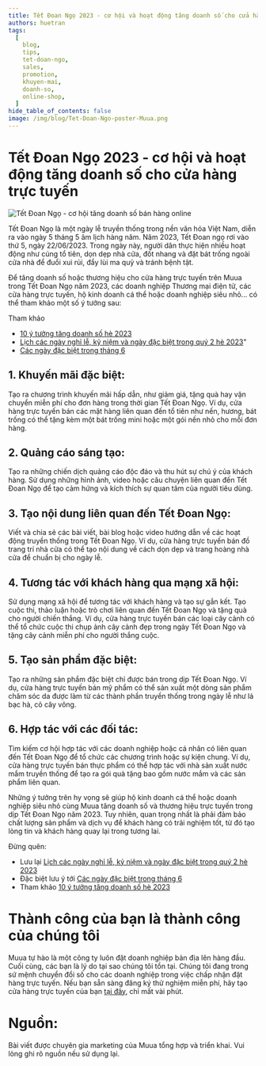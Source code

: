 ```yaml
---
title: Tết Đoan Ngọ 2023 - cơ hội và hoạt động tăng doanh số cho cửa hàng trực tuyến
authors: huetran
tags:
  [
    blog,
    tips,
    tet-doan-ngo,
    sales,
    promotion,
    khuyen-mai,
    doanh-so,
    online-shop,
  ]
hide_table_of_contents: false
image: /img/blog/Tet-Doan-Ngo-poster-Muua.png
---
```


# Tết Đoan Ngọ 2023 - cơ hội và hoạt động tăng doanh số cho cửa hàng trực tuyến

![Tết Đoan Ngọ - cơ hội tăng doanh số bán hàng online](/img/blog/Tet-Doan-Ngo-poster-Muua.png)

Tết Đoan Ngọ là một ngày lễ truyền thống trong nền văn hóa Việt Nam, diễn ra vào ngày 5 tháng 5 âm lịch hàng năm. Năm 2023, Tết Đoan ngọ rơi vào thứ 5, ngày 22/06/2023. Trong ngày này, người dân thực hiện nhiều hoạt động như cúng tổ tiên, dọn dẹp nhà cửa, đốt nhang và đặt bát trống ngoài cửa nhà để đuổi xui rủi, đẩy lùi ma quỷ và tránh bệnh tật.

Để tăng doanh số hoặc thương hiệu cho cửa hàng trực tuyến trên Muua trong Tết Đoan Ngọ năm 2023, các doanh nghiệp Thương mại điện tử, các cửa hàng trực tuyến, hộ kinh doanh cá thể hoặc doanh nghiệp siêu nhỏ... có thể tham khảo một số ý tưởng sau:

Tham khảo

- [10 ý tưởng tăng doanh số hè 2023](https://support.muua.com.vn/blog/y-tuong-thuc-day-doanh-so-truc-tuyen-he-2023-summer-sales/)
- [Lịch các ngày nghỉ lễ, kỷ niệm và ngày đặc biệt trong quý 2 hè 2023](https://support.muua.com.vn/blog/lich-nghi-le-ky-niem-ngay-dac-biet-thang-4-5-6-giup-tang-doanh-so-quy-2-2023/)"
- [Các ngày đặc biệt trong tháng 6](https://support.muua.com.vn/blog/y-tuong-thuc-day-doanh-so-he-thang-6-2023-summer-sales-june/)

## 1. Khuyến mãi đặc biệt:

Tạo ra chương trình khuyến mãi hấp dẫn, như giảm giá, tặng quà hay vận chuyển miễn phí cho đơn hàng trong thời gian Tết Đoan Ngọ. Ví dụ, cửa hàng trực tuyến bán các mặt hàng liên quan đến tổ tiên như nến, hương, bát trống có thể tặng kèm một bát trống mini hoặc một gói nến nhỏ cho mỗi đơn hàng.

## 2. Quảng cáo sáng tạo:

Tạo ra những chiến dịch quảng cáo độc đáo và thu hút sự chú ý của khách hàng. Sử dụng những hình ảnh, video hoặc câu chuyện liên quan đến Tết Đoan Ngọ để tạo cảm hứng và kích thích sự quan tâm của người tiêu dùng.

## 3. Tạo nội dung liên quan đến Tết Đoan Ngọ:

Viết và chia sẻ các bài viết, bài blog hoặc video hướng dẫn về các hoạt động truyền thống trong Tết Đoan Ngọ. Ví dụ, cửa hàng trực tuyến bán đồ trang trí nhà cửa có thể tạo nội dung về cách dọn dẹp và trang hoàng nhà cửa để chuẩn bị cho ngày lễ.

## 4. Tương tác với khách hàng qua mạng xã hội:

Sử dụng mạng xã hội để tương tác với khách hàng và tạo sự gắn kết. Tạo cuộc thi, thảo luận hoặc trò chơi liên quan đến Tết Đoan Ngọ và tặng quà cho người chiến thắng. Ví dụ, cửa hàng trực tuyến bán các loại cây cảnh có thể tổ chức cuộc thi chụp ảnh cây cảnh đẹp trong ngày Tết Đoan Ngọ và tặng cây cảnh miễn phí cho người thắng cuộc.

## 5. Tạo sản phẩm đặc biệt:

Tạo ra những sản phẩm đặc biệt chỉ được bán trong dịp Tết Đoan Ngọ. Ví dụ, cửa hàng trực tuyến bán mỹ phẩm có thể sản xuất một dòng sản phẩm chăm sóc da được làm từ các thành phần truyền thống trong ngày lễ như lá bạc hà, cỏ cây vông.

## 6. Hợp tác với các đối tác:

Tìm kiếm cơ hội hợp tác với các doanh nghiệp hoặc cá nhân có liên quan đến Tết Đoan Ngọ để tổ chức các chương trình hoặc sự kiện chung. Ví dụ, cửa hàng trực tuyến bán thực phẩm có thể hợp tác với nhà sản xuất nước mắm truyền thống để tạo ra gói quà tặng bao gồm nước mắm và các sản phẩm liên quan.

Những ý tưởng trên hy vọng sẽ giúp hộ kinh doanh cá thể hoặc doanh nghiệp siêu nhỏ cùng Muua tăng doanh số và thương hiệu trực tuyến trong dịp Tết Đoan Ngọ năm 2023. Tuy nhiên, quan trọng nhất là phải đảm bảo chất lượng sản phẩm và dịch vụ để khách hàng có trải nghiệm tốt, từ đó tạo lòng tin và khách hàng quay lại trong tương lai.

Đừng quên:

- Lưu lại [Lịch các ngày nghỉ lễ, kỷ niệm và ngày đặc biệt trong quý 2 hè 2023](https://support.muua.com.vn/blog/lich-nghi-le-ky-niem-ngay-dac-biet-thang-4-5-6-giup-tang-doanh-so-quy-2-2023/)
- Đặc biệt lưu ý tới [Các ngày đặc biệt trong tháng 6](https://support.muua.com.vn/blog/y-tuong-thuc-day-doanh-so-he-thang-6-2023-summer-sales-june/)
- Tham khảo [10 ý tưởng tăng doanh số hè 2023](https://support.muua.com.vn/blog/y-tuong-thuc-day-doanh-so-truc-tuyen-he-2023-summer-sales/)

# Thành công của bạn là thành công của chúng tôi

Muua tự hào là một công ty luôn đặt doanh nghiệp bản địa lên hàng đầu. Cuối cùng, các bạn là lý do tại sao chúng tôi tồn tại. Chúng tôi đang trong sứ mệnh chuyển đổi số cho các doanh nghiệp trong việc chấp nhận đặt hàng trực tuyến. Nếu bạn sẵn sàng đăng ký thử nghiệm miễn phí, hãy tạo cửa hàng trực tuyến của bạn [tại đây](https://muua.com.vn/), chỉ mất vài phút.

# Nguồn:

Bài viết được chuyên gia marketing của Muua tổng hợp và triển khai. Vui lòng ghi rõ nguồn nếu sử dụng lại.
